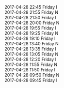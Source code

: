 2017-04-28 22:45 Friday  I  
2017-04-28 21:55 Friday  N  
2017-04-28 21:50 Friday  I  
2017-04-28 20:00 Friday  N  
2017-04-28 19:55 Friday  I  
2017-04-28 19:25 Friday  N  
2017-04-28 19:10 Friday  I  
2017-04-28 13:40 Friday  N  
2017-04-28 13:35 Friday  I  
2017-04-28 13:05 Friday  N  
2017-04-28 12:20 Friday  I  
2017-04-28 11:55 Friday  N  
2017-04-28 11:50 Friday  I  
2017-04-28 09:50 Friday  N  
2017-04-28 09:45 Friday  I  
